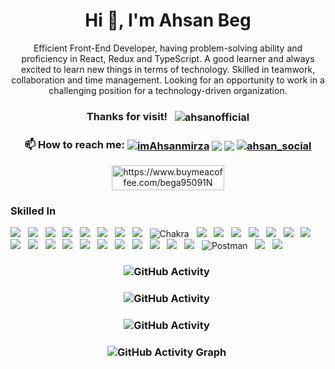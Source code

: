 <h1 align="center">Hi 👋, I'm Ahsan Beg</h1>
<p align="center">Efficient Front-End Developer, having problem-solving ability and proficiency in React, Redux and TypeScript. A good learner and always excited to learn new things in terms of technology. Skilled in teamwork, collaboration and time management. Looking for an opportunity to work in a challenging position for a technology-driven organization.</p>

<h3 align="center">Thanks for visit! &nbsp; <img align="center" src="https://komarev.com/ghpvc/?username=ahsanofficial&label=Profile%20views&color=0e75b6&style=flat"alt="ahsanofficial" /></img></h3>


<h3 align="center">📫 How to reach me:  <a href="https://twitter.com/imAhsanmirza" target="blank"><img align="center" src="https://img.shields.io/twitter/follow/imAhsanmirza?logo=twitter&style=for-the-badge" alt="imAhsanmirza"/></a>
  <a href="https://www.linkedin.com/in/ahsanbeg/" target="_blank"><img align="center" src="https://img.shields.io/badge/linkedin-%230077B5.svg?style=for-the-badge&logo=linkedin&logoColor=white"/></a>
  <a href="https://codesandbox.io/u/bega95091" target="_blank"><img align="center" src="https://img.shields.io/badge/Codesandbox-000000?style=for-the-badge&logo=CodeSandbox&logoColor=white"/></a>
  <a href="https://www.hackerrank.com/bega95091" target="blank"><img align="center" src="https://img.shields.io/badge/-Hackerrank-2EC866?style=for-the-badge&logo=HackerRank&logoColor=white" alt="ahsan_social"/></a>
</h3>

<!-- <h3 align="center">Support:</h3> -->
<p align="center"><a href="https://www.buymeacoffee.com/bega95091N"> <img align="center" src="https://cdn.buymeacoffee.com/buttons/v2/default-yellow.png" height="40" width="180" alt="https://www.buymeacoffee.com/bega95091N" /></a></p>

### Skilled In 
<img src="https://img.shields.io/badge/HTML5-E34F26?style=for-the-badge&logo=html5&logoColor=white"/> &nbsp; 
<img src="https://img.shields.io/badge/CSS3-1572B6?style=for-the-badge&logo=css3&logoColor=white"/>  &nbsp;
<img src="https://img.shields.io/badge/Sass-CC6699?style=for-the-badge&logo=sass&logoColor=white"/>  &nbsp;
<img src="https://img.shields.io/badge/Bootstrap-563D7C?style=for-the-badge&logo=bootstrap&logoColor=white"/>  &nbsp; 
<img src="https://img.shields.io/badge/JavaScript-F7DF1E?style=for-the-badge&logo=javascript&logoColor=black"/>  &nbsp;
<img src="https://img.shields.io/badge/TypeScript-007ACC?style=for-the-badge&logo=typescript&logoColor=white"/>  &nbsp;
<img src="https://img.shields.io/badge/React-20232A?style=for-the-badge&logo=react&logoColor=61DAFB"/>  &nbsp;
<img src="https://img.shields.io/badge/Redux-593D88?style=for-the-badge&logo=redux&logoColor=white"/>  &nbsp;
![Chakra](https://img.shields.io/badge/chakra-%234ED1C5.svg?style=for-the-badge&logo=chakraui&logoColor=white) &nbsp;
<img src="https://img.shields.io/badge/Material--UI-0081CB?style=for-the-badge&logo=material-ui&logoColor=white"/>  &nbsp;
<img src="https://img.shields.io/badge/Tailwind_CSS-38B2AC?style=for-the-badge&logo=tailwind-css&logoColor=white"/>  &nbsp;
<img src="https://img.shields.io/badge/Express%20js-000000?style=for-the-badge&logo=express&logoColor=white"/>  &nbsp;
<img src="https://img.shields.io/badge/Nginx-009639?style=for-the-badge&logo=nginx&logoColor=white"/>  &nbsp;
<img src="https://img.shields.io/badge/firebase-ffca28?style=for-the-badge&logo=firebase&logoColor=black"/>  &nbsp;
<img src="https://img.shields.io/badge/next%20js-000000?style=for-the-badge&logo=nextdotjs&logoColor=white"/>  &nbsp;
<img src="https://img.shields.io/badge/Node%20js-339933?style=for-the-badge&logo=nodedotjs&logoColor=white"/>  &nbsp;
<img src="https://img.shields.io/badge/JWT-000000?style=for-the-badge&logo=JSON%20web%20tokens&logoColor=white"/>  &nbsp;
<img src="https://img.shields.io/badge/Chart%20js-FF6384?style=for-the-badge&logo=chartdotjs&logoColor=white"/>  &nbsp;
<img src="https://img.shields.io/badge/MongoDB-4EA94B?style=for-the-badge&logo=mongodb&logoColor=white"/>  &nbsp;
<img src="https://img.shields.io/badge/MySQL-005C84?style=for-the-badge&logo=mysql&logoColor=white"/>  &nbsp;
<img src="https://img.shields.io/badge/PostgreSQL-316192?style=for-the-badge&logo=postgresql&logoColor=white"/>  &nbsp;
<img src="https://img.shields.io/badge/Railway-131415?style=for-the-badge&logo=railway&logoColor=white"/>  &nbsp;
<img src="https://img.shields.io/badge/Render-46E3B7?style=for-the-badge&logo=render&logoColor=white"/>  &nbsp;
<img src="https://img.shields.io/badge/Wordpress-21759B?style=for-the-badge&logo=wordpress&logoColor=white"/>  &nbsp;
<img src="https://img.shields.io/badge/Digital_Ocean-0080FF?style=for-the-badge&logo=DigitalOcean&logoColor=white"/>  &nbsp;
<img src="https://img.shields.io/badge/Heroku-430098?style=for-the-badge&logo=heroku&logoColor=white"/>  &nbsp;
<img src="https://img.shields.io/badge/Netlify-00C7B7?style=for-the-badge&logo=netlify&logoColor=white"/>  &nbsp;
![Postman](https://img.shields.io/badge/Postman-FF6C37?style=for-the-badge&logo=postman&logoColor=white) &nbsp;
<img src="https://img.shields.io/badge/Linux-FCC624?style=for-the-badge&logo=linux&logoColor=black"/>  &nbsp;
<img src="https://img.shields.io/badge/GIT-E44C30?style=for-the-badge&logo=git&logoColor=white"/>  &nbsp;

<h3 align="center">
<img src="https://github-readme-stats.vercel.app/api/top-langs/?username=ahsanofficial&layout=compact&theme=radical" alt="GitHub Activity" />&nbsp; </h3>
<h3 align="center">
<img src="https://github-readme-stats.vercel.app/api?username=ahsanofficial&theme=radical&hide_border=false&include_all_commits=false&count_private=true" alt="GitHub Activity" />&nbsp; </h3>
<h3 align="center">
<img src="https://github-readme-streak-stats.herokuapp.com/?user=ahsanofficial&theme=radical&hide_border=false" alt="GitHub Activity"/>&nbsp;</h3>
<h3 align="center">
<img src="https://github-readme-activity-graph.cyclic.app/graph?username=ahsanofficial&theme=tokyo-night" alt="GitHub Activity Graph" />&nbsp;</h3>
